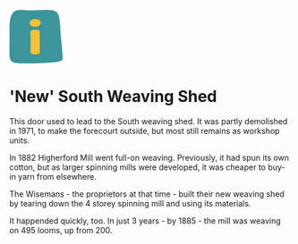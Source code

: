 ![max_pic](./things.png)
# 'New' South Weaving Shed
This door used to lead to the South weaving shed. It was partly demolished in 1971, to make the forecourt outside, but most still remains as workshop units.

In 1882 Higherford Mill went full-on weaving. Previously, it had spun its own cotton, but as larger spinning mills were developed, it was cheaper to buy-in yarn from elsewhere.

The Wisemans - the proprietors at that time - built their new weaving shed by tearing down the 4 storey spinning mill and using its materials. 

It happended quickly, too. In just 3 years - by 1885 - the mill was weaving on 495 looms, up from 200.


